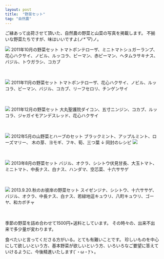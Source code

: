 ```yaml
---
layout: post
title:  "野菜セット"
tag: "自然農"
---
```

ご縁あって出荷させて頂いた、自然農の野菜と山菜の写真を掲載します。
不揃いな野菜たちですが、味はいいですよ(ノ*´▽)ノ。

<img id="201110" src="http://farm7.staticflickr.com/6033/6285732794_34234528f3.jpg">
2011年10月の野菜セット
トマトポンテローザ、ミニトマトシュガーランプ、花心ハクサイ、ノビル、ルッコラ、ピーマン、赤ピーマン、ヘタムラサキナス、バジル、トウガラシ、コカブ

　

<img id="201111" src="http://farm7.staticflickr.com/6031/6332250365_8a2872274c.jpg">
2011年11月の野菜セット
トマトポンテローザ、花心ハクサイ、ノビル、ルッコラ、ピーマン、バジル、コカブ、リーフセロリ、チンゲンサイ

　

<img id="201112" src="http://farm8.staticflickr.com/7167/6520728145_0fc82bed7b.jpg">
2011年12月の野菜セット
大丸聖護院ダイコン、五寸ニンジン、コカブ、ルッコラ、ジャガイモアンデスレッド、花心ハクサイ

　

<img id="201205" src="http://farm9.staticflickr.com/8020/7267742940_72350c4b3e.jpg" />
2012年5月の山野菜とハーブのセット
ブラックミント、アップルミント、ローズマリー、
木の芽、ヨモギ、フキ、筍、三つ葉
↓ 同封のレシピ
<img src="http://farm8.staticflickr.com/7223/7267737106_f60e608dfc.jpg">

　

<img id="201308" src="http://farm4.staticflickr.com/3777/9577520268_c0c7e03b97.jpg">
2013年8月の野菜セット
バジル、オクラ、シシトウ伏見甘長、大玉トマト、ミニトマト、中長ナス、白ナス、ハンダマ、空芯菜、十六ササゲ

　

<img id="201309" src="http://farm6.staticflickr.com/5550/9829869883_38ac00e9cd.jpg">
2013.9.20.秋のお彼岸の野菜セット
スイゼンジナ、シシトウ、十六ササゲ、バジル、オクラ、中長ナス、白ナス、若緑地這キュウリ、八町キュウリ、ゴーヤ、和カボチャ

　



季節の野菜を詰め合わせて1500円+送料としています。
その時々の、出来不出来で多少量が変わります。


食べたいと言ってくださる方がいる。とても有難いことです。
珍しいものを中心にして欲しいという方、基本野菜が欲しいという方、いろいろなご要望に答えていけるように、今後精進いたします(`・ω・́)ゝ。






